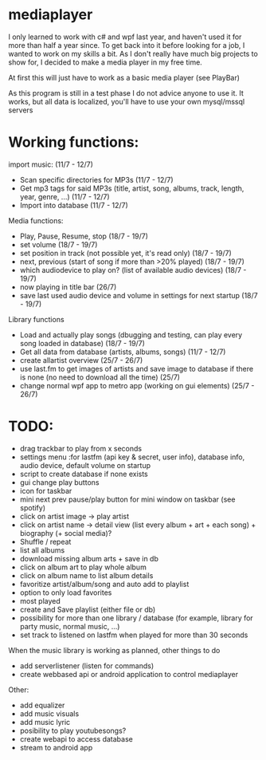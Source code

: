 # mediaplayer

I only learned to work with c# and wpf last year, and haven't used it for more than half a year since.
To get back into it before looking for a job, I wanted to work on my skills a bit.
As I don't really have much big projects to show for, I decided to make a media player in my free time.

At first this will just have to work as a basic media player
(see PlayBar)

As this program is still in a test phase I do not advice anyone to use it. It works, but all data is localized, you'll have to use your own mysql/mssql servers

# Working functions:
import music: (11/7 - 12/7)
+ Scan specific directories for MP3s (11/7 - 12/7)
+ Get mp3 tags for said MP3s (title, artist, song, albums, track, length, year, genre, ...) (11/7 - 12/7)
+ Import into database (11/7 - 12/7)

Media functions:
+ Play, Pause, Resume, stop (18/7 - 19/7)
+ set volume (18/7 - 19/7)
+ set position in track (not possible yet, it's read only) (18/7 - 19/7)
+ next, previous (start of song if more than >20% played) (18/7 - 19/7)
+ which audiodevice to play on? (list of available audio devices) (18/7 - 19/7)
+ now playing in title bar (26/7)
+ save last used audio device and volume in settings for next startup (18/7 - 19/7)

Library functions
+ Load and actually play songs (dbugging and testing, can play every song loaded in database) (18/7 - 19/7)
+ Get all data from database (artists, albums, songs) (11/7 - 12/7)
+ create allartist overview (25/7 - 26/7)
+ use last.fm to get images of artists and save image to database if there is none (no need to download all the time) (25/7)
+ change normal wpf app to metro app (working on gui elements) (25/7 - 26/7)




# TODO:
+ drag trackbar to play from x seconds
+ settings menu :for lastfm (api key & secret, user info), database info, audio device, default volume on startup
+ script to create database if none exists
+ gui change play buttons
+ icon for taskbar
+ mini next prev pause/play button for mini window on taskbar (see spotify)
+ click on artist image -> play artist
+ click on artist name -> detail view (list every album + art + each song) + biography (+ social media)?
+ Shuffle / repeat
+ list all albums
+ download missing album arts + save in db
+ click on album art to play whole album
+ click on album name to list album details
+ favoritize artist/album/song and auto add to playlist
+ option to only load favorites
+ most played
+ create and Save playlist (either file or db)
+ possibility for more than one library / database (for example, library for party music, normal music, ...)
+ set track to listened on lastfm when played for more than 30 seconds

When the music library is working as planned, other things to do
+ add serverlistener (listen for commands)
+ create webbased api or android application to control mediaplayer

Other: 
+ add equalizer
+ add music visuals
+ add music lyric
+ posibility to play youtubesongs?
+ create webapi to access database
+ stream to android app
